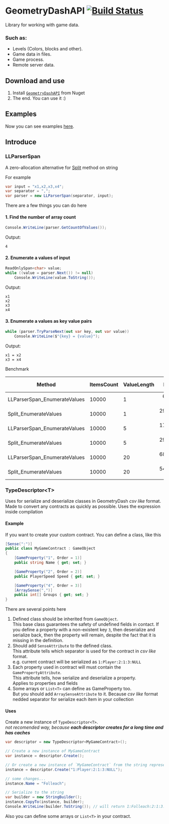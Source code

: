 # GeometryDashAPI [![Build Status](https://travis-ci.org/Folleach/GeometryDashAPI.svg?branch=master)](https://travis-ci.org/Folleach/GeometryDashAPI)
Library for working with game data.


### Such as:
- Levels (Colors, blocks and other).
- Game data in files.
- Game process.
- Remote server data.

## Download and use 
1. Install [`GeometryDashAPI`](https://www.nuget.org/packages/GeometryDashAPI/) from Nuget
2. The end. You can use it :)

## Examples
Now you can see examples [here](https://github.com/Folleach/GeometryDashAPI/tree/master/Examples).


## Introduce

### LLParserSpan
A zero-allocation alternative for [Split](https://learn.microsoft.com/ru-ru/dotnet/api/system.string.split?view=net-8.0) method on string

For example
```cs
var input = "x1,x2,x3,x4";
var separator = ",";
var parser = new LLParserSpan(separator, input);
```

There are a few things you can do here
#### 1. Find the number of array count
```csharp
Console.WriteLine(parser.GetCountOfValues());
```
Output:
```
4
```

#### 2. Enumerate a values of input
```csharp
ReadOnlySpan<char> value;
while ((value = parser.Next()) != null)
    Console.WriteLine(value.ToString());
```
Output:
```
x1
x2
x3
x4
```

#### 3. Enumerate a values as key value pairs
```csharp
while (parser.TryParseNext(out var key, out var value))
    Console.WriteLine($"{key} = {value}");
```
Output:
```
x1 = x2
x3 = x4
```

Benchmark

|                       Method | ItemsCount | ValueLength |      Mean |     Error |    StdDev | Code Size |   Gen0 |   Gen1 | Allocated |
|----------------------------- |----------- |------------ |----------:|----------:|----------:|----------:|-------:|-------:|----------:|
| LLParserSpan_EnumerateValues |      10000 |           1 |  63.53 us |  1.240 us |  1.967 us |     341 B |      - |      - |         - |
|        Split_EnumerateValues |      10000 |           1 | 293.70 us |  5.780 us |  8.289 us |     880 B | 3.4180 | 0.9766 |  320025 B |
| LLParserSpan_EnumerateValues |      10000 |           5 | 176.33 us |  2.805 us |  2.624 us |     341 B |      - |      - |         - |
|        Split_EnumerateValues |      10000 |           5 | 296.32 us |  5.674 us | 10.516 us |     880 B | 4.3945 | 1.9531 |  400025 B |
| LLParserSpan_EnumerateValues |      10000 |          20 | 688.86 us | 10.436 us |  9.252 us |     341 B |      - |      - |       1 B |
|        Split_EnumerateValues |      10000 |          20 | 542.46 us | 10.635 us | 18.904 us |     880 B | 7.8125 | 2.9297 |  720025 B |

### TypeDescriptor\<T\>
Uses for serialize and deserialize classes in GeometryDash _csv like_ format.  
Made to convert any contracts as quickly as possible. Uses the expression inside compilation

#### Example
If you want to create your custom contract. You can define a class, like this
```cs
[Sense(":")]
public class MyGameContract : GameObject
{
    [GameProperty("1", Order = 1)]
    public string Name { get; set; }

    [GameProperty("2", Order = 2)]
    public PlayerSpeed Speed { get; set; }

    [GameProperty("4", Order = 3)]
    [ArraySense(",")]
    public int[] Groups { get; set; }
}
```
There are several points here  
1. Defined class should be inherited from `GameObject`.  
   This base class guarantees the safety of undefined fields in contact.
   If you define a property with a non-existent key `3`, then deserialize and serialize back, then the property will remain, despite the fact that it is missing in the definition.
2. Should add `SenseAttribute` to the defined class.  
   This attribute tells which separator is used for the contract in _csv like_ format.  
   e.g. current contract will be serialized as `1:Player:2:1:3:NULL`
3. Each property used in contract will must contain the `GamePropertyAttribute`.  
   This attribute tells, how serialize and deserialize a property.  
   Applies to properties and fields
4. Some arrays or `List<T>` can define as GameProperty too.  
   But you should add `ArraySenseAttribute` to it. Because _csv like_ format nedded separator for serialize each item in your collection

#### Uses  
Create a new instance of `TypeDescriptor<T>`.  
_not recomended way, because **each descriptor creates for a long time and has caches**_
```cs
var descriptor = new TypeDescriptor<MyGameContract>();

// Create a new instance of MyGameContract
var instance = descriptor.Create();

// Or create a new instance of `MyGameContract` from the string representation (deserialize)
instance = descriptor.Create("1:Player:2:1:3:NULL");

// some changes...
instance.Name = "Folleach";

// Serialize to the string
var builder = new StringBuilder();
instance.CopyTo(instance, builder);
Console.WriteLine(builder.ToString()); // will return 1:Folleach:2:1:3:NULL
```

Also you can define some arrays or `List<T>` in your contract.
